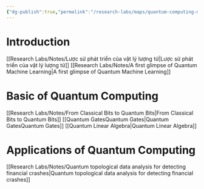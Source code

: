```yaml
---
{"dg-publish":true,"permalink":"/research-labs/maps/quantum-computing-moc/","tags":["quantum_computing","map"],"created":"2025-02-21T16:35:17.001+07:00","updated":"2025-03-13T01:00:05.547+07:00"}
---
```


# Introduction

[[Research Labs/Notes/Lược sử phát triển của vật lý lượng tử\|Lược sử phát triển của vật lý lượng tử]]
[[Research Labs/Notes/A first glimpse of Quantum Machine Learning\|A first glimpse of Quantum Machine Learning]]

# Basic of Quantum Computing

[[Research Labs/Notes/From Classical Bits to Quantum Bits\|From Classical Bits to Quantum Bits]]
[[Quantum GatesQuantum Gates\|Quantum GatesQuantum Gates]]
[[Quantum Linear Algebra\|Quantum Linear Algebra]]
# Applications of Quantum Computing

[[Research Labs/Notes/Quantum topological data analysis for detecting financial crashes\|Quantum topological data analysis for detecting financial crashes]]